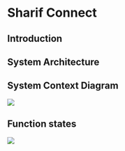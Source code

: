 # Sharif Connect

## Introduction

## System Architecture

## System Context Diagram
[![](https://mermaid.ink/img/pako:eNpdkEFTgzAQhf9KZi9eClOgQMlBnWnHGS9e9KLGQ4SlzQgJE0K1Mvx3F1qmanLavO-93U0PuSkQOJSV-cz30jr2tBWa0dHBq4A7VVVYsI2yeYUC3pjnXTMdknKvW1UgeySPKkk5m0Ii2DO2JzAiULWsRXtAe_OPejAnaEVQ1yI7NPpCRCNxnHPi255V8h0rzgTkUl85lhutMXfMGabRCWDDb6c-ZyeU_Zf022liX9mp2bwrNSChQc5KL6dt57T4IlgKGUaH0LCAnVUFcGc7XECNtpZjCf1oE-D2WNN3jdMW0n4IEHogTyP1izH1bLOm2-2Bl7JqqeqaQjrcKrmz8oKgLtBuTKcd8HhKAN7DF3AvyvxkGazDIFil8TJbZyQf6T1YJn66TNMsSbIwyOIwGxbwPbUN_DAJ0ngVZVGcpjHd4Qfv65o3?type=png)](https://mermaid.live/edit#pako:eNpdkEFTgzAQhf9KZi9eClOgQMlBnWnHGS9e9KLGQ4SlzQgJE0K1Mvx3F1qmanLavO-93U0PuSkQOJSV-cz30jr2tBWa0dHBq4A7VVVYsI2yeYUC3pjnXTMdknKvW1UgeySPKkk5m0Ii2DO2JzAiULWsRXtAe_OPejAnaEVQ1yI7NPpCRCNxnHPi255V8h0rzgTkUl85lhutMXfMGabRCWDDb6c-ZyeU_Zf022liX9mp2bwrNSChQc5KL6dt57T4IlgKGUaH0LCAnVUFcGc7XECNtpZjCf1oE-D2WNN3jdMW0n4IEHogTyP1izH1bLOm2-2Bl7JqqeqaQjrcKrmz8oKgLtBuTKcd8HhKAN7DF3AvyvxkGazDIFil8TJbZyQf6T1YJn66TNMsSbIwyOIwGxbwPbUN_DAJ0ngVZVGcpjHd4Qfv65o3)

## Function states 
[![](https://mermaid.ink/img/pako:eNp1k0GP2jAQhf_KyJeCBBFJICE5dMuCtNBFCJW2Utv0YBIDFsGObGdZivjvnYQAYbs9JZnM-96zPT6SWCaMhKTdbkcqErEUK74Oi1cAs2E7FoJiSf56rqT0IHMTQkLXihWlSrZK5T7eUGXg6-jcCTBo_IrIwmAxIr-b0G5_hMdjRMb0hQGNY820BiMhy5cpj4ELw5RgBhqDjCpqmhE5XUiPKIYD0yVjiNQn7OMZpDKmhkuhLXS4axay7H1CvzkXaxDatjTm4yuLK2jYvmM5nmV3PcvtNh9qVk-F-kdlNb7KmbnJ_2mfnc0mNzPnf2a9O7PJndldtWJ-xsXi66KkwSCOcdNqax3XAc_oP5njRl7av1CxZnW_cY08RfJEw4KpF6bgoQZ9rkMnM7toFJon7MKdMbOXagt7bjYwqc7tLaCy-T6fOQjAR3HWFaCBM1QCMe4yNzCaLXDIdCZFops10LQGEkWOKd-y9ADfdLHNFQzRbyWX8ML5dMSRXbI0hIgMqfhgAAdcsNgUacrUcN2d4Vnjnjfmto2N65jVswn33cM7ly-nd02FOXAiMrxMCae7q2UZsPqhMNXth_uOgrTIWvGEhEblrEV2TO1o8UmOhSgi5XWNSLHWhKptRCJxQk1GxU8pdxeZkvl6Q8IVTTV-5VlCDRtxvM_01sJEwtRQ5sKQ0O2XCBIeySsJ225geR2779h21-91gn7Qa5ED1u2OZ_kd3w88L3DsoOcEpxb5U_raOP623-u6fdd1-o7nuae_vx5UGQ?type=png)](https://mermaid.live/edit#pako:eNp1k0GP2jAQhf_KyJeCBBFJICE5dMuCtNBFCJW2Utv0YBIDFsGObGdZivjvnYQAYbs9JZnM-96zPT6SWCaMhKTdbkcqErEUK74Oi1cAs2E7FoJiSf56rqT0IHMTQkLXihWlSrZK5T7eUGXg6-jcCTBo_IrIwmAxIr-b0G5_hMdjRMb0hQGNY820BiMhy5cpj4ELw5RgBhqDjCpqmhE5XUiPKIYD0yVjiNQn7OMZpDKmhkuhLXS4axay7H1CvzkXaxDatjTm4yuLK2jYvmM5nmV3PcvtNh9qVk-F-kdlNb7KmbnJ_2mfnc0mNzPnf2a9O7PJndldtWJ-xsXi66KkwSCOcdNqax3XAc_oP5njRl7av1CxZnW_cY08RfJEw4KpF6bgoQZ9rkMnM7toFJon7MKdMbOXagt7bjYwqc7tLaCy-T6fOQjAR3HWFaCBM1QCMe4yNzCaLXDIdCZFops10LQGEkWOKd-y9ADfdLHNFQzRbyWX8ML5dMSRXbI0hIgMqfhgAAdcsNgUacrUcN2d4Vnjnjfmto2N65jVswn33cM7ly-nd02FOXAiMrxMCae7q2UZsPqhMNXth_uOgrTIWvGEhEblrEV2TO1o8UmOhSgi5XWNSLHWhKptRCJxQk1GxU8pdxeZkvl6Q8IVTTV-5VlCDRtxvM_01sJEwtRQ5sKQ0O2XCBIeySsJ225geR2779h21-91gn7Qa5ED1u2OZ_kd3w88L3DsoOcEpxb5U_raOP623-u6fdd1-o7nuae_vx5UGQ)
